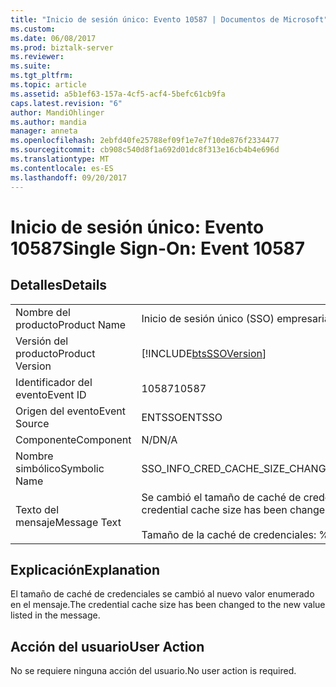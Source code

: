 ```yaml
---
title: "Inicio de sesión único: Evento 10587 | Documentos de Microsoft"
ms.custom: 
ms.date: 06/08/2017
ms.prod: biztalk-server
ms.reviewer: 
ms.suite: 
ms.tgt_pltfrm: 
ms.topic: article
ms.assetid: a5b1ef63-157a-4cf5-acf4-5befc61cb9fa
caps.latest.revision: "6"
author: MandiOhlinger
ms.author: mandia
manager: anneta
ms.openlocfilehash: 2ebfd40fe25788ef09f1e7e7f10de876f2334477
ms.sourcegitcommit: cb908c540d8f1a692d01dc8f313e16cb4b4e696d
ms.translationtype: MT
ms.contentlocale: es-ES
ms.lasthandoff: 09/20/2017
---
```

# <a name="single-sign-on-event-10587"></a><span data-ttu-id="b3df7-102">Inicio de sesión único: Evento 10587</span><span class="sxs-lookup"><span data-stu-id="b3df7-102">Single Sign-On: Event 10587</span></span>
## <a name="details"></a><span data-ttu-id="b3df7-103">Detalles</span><span class="sxs-lookup"><span data-stu-id="b3df7-103">Details</span></span>  
  
|||  
|-|-|  
|<span data-ttu-id="b3df7-104">Nombre del producto</span><span class="sxs-lookup"><span data-stu-id="b3df7-104">Product Name</span></span>|<span data-ttu-id="b3df7-105">Inicio de sesión único (SSO) empresarial</span><span class="sxs-lookup"><span data-stu-id="b3df7-105">Enterprise Single Sign-On</span></span>|  
|<span data-ttu-id="b3df7-106">Versión del producto</span><span class="sxs-lookup"><span data-stu-id="b3df7-106">Product Version</span></span>|[!INCLUDE[btsSSOVersion](../includes/btsssoversion-md.md)]|  
|<span data-ttu-id="b3df7-107">Identificador del evento</span><span class="sxs-lookup"><span data-stu-id="b3df7-107">Event ID</span></span>|<span data-ttu-id="b3df7-108">10587</span><span class="sxs-lookup"><span data-stu-id="b3df7-108">10587</span></span>|  
|<span data-ttu-id="b3df7-109">Origen del evento</span><span class="sxs-lookup"><span data-stu-id="b3df7-109">Event Source</span></span>|<span data-ttu-id="b3df7-110">ENTSSO</span><span class="sxs-lookup"><span data-stu-id="b3df7-110">ENTSSO</span></span>|  
|<span data-ttu-id="b3df7-111">Componente</span><span class="sxs-lookup"><span data-stu-id="b3df7-111">Component</span></span>|<span data-ttu-id="b3df7-112">N/D</span><span class="sxs-lookup"><span data-stu-id="b3df7-112">N/A</span></span>|  
|<span data-ttu-id="b3df7-113">Nombre simbólico</span><span class="sxs-lookup"><span data-stu-id="b3df7-113">Symbolic Name</span></span>|<span data-ttu-id="b3df7-114">SSO_INFO_CRED_CACHE_SIZE_CHANGED</span><span class="sxs-lookup"><span data-stu-id="b3df7-114">SSO_INFO_CRED_CACHE_SIZE_CHANGED</span></span>|  
|<span data-ttu-id="b3df7-115">Texto del mensaje</span><span class="sxs-lookup"><span data-stu-id="b3df7-115">Message Text</span></span>|<span data-ttu-id="b3df7-116">Se cambió el tamaño de caché de credenciales para este servidor de SSO.%r</span><span class="sxs-lookup"><span data-stu-id="b3df7-116">The credential cache size has been changed for this SSO server.%r</span></span><br /><br /> <span data-ttu-id="b3df7-117">Tamaño de la caché de credenciales: %1</span><span class="sxs-lookup"><span data-stu-id="b3df7-117">Credential Cache Size: %1</span></span>|  
  
## <a name="explanation"></a><span data-ttu-id="b3df7-118">Explicación</span><span class="sxs-lookup"><span data-stu-id="b3df7-118">Explanation</span></span>  
 <span data-ttu-id="b3df7-119">El tamaño de caché de credenciales se cambió al nuevo valor enumerado en el mensaje.</span><span class="sxs-lookup"><span data-stu-id="b3df7-119">The credential cache size has been changed to the new value listed in the message.</span></span>  
  
## <a name="user-action"></a><span data-ttu-id="b3df7-120">Acción del usuario</span><span class="sxs-lookup"><span data-stu-id="b3df7-120">User Action</span></span>  
 <span data-ttu-id="b3df7-121">No se requiere ninguna acción del usuario.</span><span class="sxs-lookup"><span data-stu-id="b3df7-121">No user action is required.</span></span>